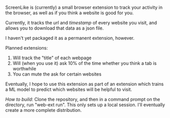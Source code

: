 ScreenLike is (currently) a small browser extension to track your activity in the browser, as well as if you think 
a website is good for you. 

Currently, it tracks the *url* and *timestamp* of every website you visit, and allows you to download that data as a json file.

I haven't yet packaged it as a permanent extension, however.

Planned extensions:
1. Will track the "title" of each webpage
2. Will (when you use it) ask 10% of the time whether you think a tab is worthwhile
3. You can mute the ask for certain websites

Eventually, I hope to use this extension as part of an extension which trains a ML model to predict which websites will be helpful
to visit.

*How to build*:
Clone the repository, and then in a command prompt on the directory, run "web-ext run". This only sets up a local session.
I'll eventually create a more complete distribution.
